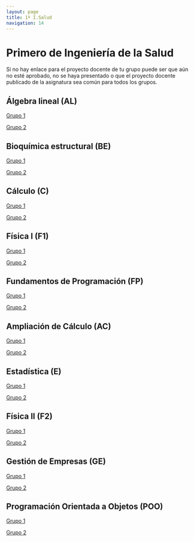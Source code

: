 ```yaml
---
layout: page
title: 1º I.Salud
navigation: 14
---
```


# Primero de Ingeniería de la Salud

Si no hay enlace para el proyecto docente de tu grupo puede ser que aún no esté aprobado, no se haya presentado o que el proyecto docente publicado de la asignatura sea común para todos los grupos.


## Álgebra lineal (AL)

[Grupo 1](https://uses0-my.sharepoint.com/:b:/g/personal/delegacion_etsii_us_es/ESXYdO5_J1lKmqGwkM0RgY0BKmW-_LGXoeTObCZJhYJh9g?e=kUo9Kx)

[Grupo 2](https://uses0-my.sharepoint.com/:b:/g/personal/delegacion_etsii_us_es/ETstHSsqyclEsJa1AEjCl50BwZBXgCRuBzaFXh09R5UO0A?e=51MLz5)


## Bioquímica estructural (BE)

[Grupo 1](https://sevius.us.es/asignus/proyectopublicado.php?codasig=2260003&vac=1101580&gac=1)

[Grupo 2](https://sevius.us.es/asignus/proyectopublicado.php?codasig=2260003&vac=1101580&gac=2)


## Cálculo (C)

[Grupo 1](https://sevius.us.es/asignus/proyectopublicado.php?codasig=2260006&vac=1101561&gac=1)

[Grupo 2](https://uses0-my.sharepoint.com/:b:/g/personal/delegacion_etsii_us_es/ESyd-3vWXkZAnRN5K9Jfz2oBGdrb-SzOtnUPW4fgcH_l_A?e=7OptqM)


## Física I (F1)
[Grupo 1](https://sevius.us.es/asignus/proyectopublicado.php?codasig=2260004&vac=1101564&gac=1)

[Grupo 2](https://sevius.us.es/asignus/proyectopublicado.php?codasig=2260004&vac=1101564&gac=2)


## Fundamentos de Programación (FP)

[Grupo 1](https://uses0-my.sharepoint.com/:b:/g/personal/delegacion_etsii_us_es/EVQiJyuT2KVLjTr3hcK_ZBgBzKyu-_qsL2twiGKqjAummw?e=MBLdbk)

[Grupo 2](https://uses0-my.sharepoint.com/:b:/g/personal/delegacion_etsii_us_es/EX7XS_sYxK1Bk6PdSFyYsh4B4sVslvgNbkhrXreNsA6Ydw?e=RJEDjQ)


## Ampliación de Cálculo (AC)

[Grupo 1](https://uses0-my.sharepoint.com/:b:/g/personal/delegacion_etsii_us_es/EbccI_yge9VBprIi9lXIVOwBoDsHhmn3oE3U6QlXQ0-LIQ?e=OhIaA5)

[Grupo 2](https://sevius.us.es/asignus/proyectopublicado.php?codasig=2260002&vac=1101555&gac=2)


## Estadística (E)

[Grupo 1](https://sevius.us.es/asignus/proyectopublicado.php?codasig=2260007&vac=1101570&gac=1)

[Grupo 2](https://sevius.us.es/asignus/proyectopublicado.php?codasig=2260007&vac=1101570&gac=2)


## Física II (F2)
[Grupo 1](https://sevius.us.es/asignus/proyectopublicado.php?codasig=2260008&vac=1101565&gac=1)

[Grupo 2](https://sevius.us.es/asignus/proyectopublicado.php?codasig=2260008&vac=1101565&gac=2)


## Gestión de Empresas (GE)

[Grupo 1]()

[Grupo 2](https://sevius.us.es/asignus/proyectopublicado.php?codasig=2260009&vac=1101589&gac=2)


## Programación Orientada a Objetos (POO)

[Grupo 1](https://uses0-my.sharepoint.com/:b:/g/personal/delegacion_etsii_us_es/EUOJ51coH2VDjxPsJ6iGnY0BjDOZOjmLetT-uOCAxAgFzg?e=cJQ6I9)

[Grupo 2](https://uses0-my.sharepoint.com/:b:/g/personal/delegacion_etsii_us_es/EaotRPA_JkZOt5lHxrjPaTEBE88tH9k6QATzmwnSxa_HAw?e=2WqsPb)